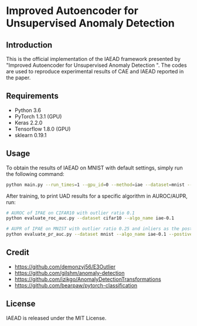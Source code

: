 # Improved Autoencoder for Unsupervised Anomaly Detection

## Introduction
This is the official implementation of the IAEAD framework presented by "Improved Autoencoder for Unsupervised Anomaly Detection
". The codes are used to reproduce experimental results of CAE and IAEAD reported in the paper.

## Requirements
- Python 3.6
- PyTorch 1.3.1 (GPU)
- Keras 2.2.0 
- Tensorflow 1.8.0 (GPU)
- sklearn 0.19.1
 
## Usage

To obtain the results of IAEAD on MNIST with default settings, simply run the following command:

```bash
python main.py --run_times=1 --gpu_id=0 --method=iae --dataset=mnist --ratio=0.1 --para_lambda=5e-5
```

After training, to print UAD results for a specific algorithm in AUROC/AUPR, run:

```bash
# AUROC of IPAE on CIFAR10 with outlier ratio 0.1
python evaluate_roc_auc.py --dataset cifar10 --algo_name iae-0.1

# AUPR of IPAE on MNIST with outlier ratio 0.25 and inliers as the postive class
python evaluate_pr_auc.py --dataset mnist --algo_name iae-0.1 --postive inliers
```

## Credit

- https://github.com/demonzyj56/E3Outlier
- https://github.com/gilshm/anomaly-detection
- https://github.com/izikgo/AnomalyDetectionTransformations
- https://github.com/bearpaw/pytorch-classification

## License

IAEAD is released under the MIT License.
